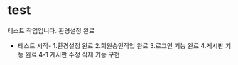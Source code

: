 # test
테스트 작업입니다.
환경설정 완료

- 테스트 시작-
1.환경설정 완료
2.회원승인작업 완료
3.로그인 기능 완료
4.게시판 기능 완료
  4-1 게시판 수정 삭제 기능 구현  
